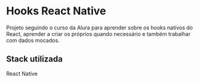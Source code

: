 # Hooks React Native

Projeto seguindo o curso da Alura para aprender sobre os hooks nativos do React, aprender a criar os próprios quando necessário e também trabalhar com dados mocados.

## Stack utilizada

React Native
